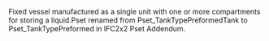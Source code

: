 Fixed vessel manufactured as a single unit with one or more compartments for storing a liquid.Pset renamed from Pset_TankTypePreformedTank to Pset_TankTypePreformed in IFC2x2 Pset Addendum.
